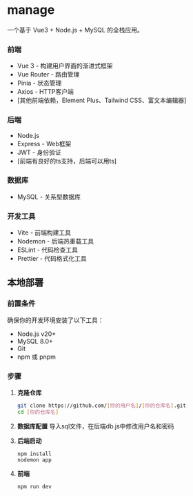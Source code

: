 # manage
一个基于 Vue3 + Node.js + MySQL 的全栈应用。
### 前端
- Vue 3 - 构建用户界面的渐进式框架
- Vue Router - 路由管理
- Pinia - 状态管理
- Axios - HTTP客户端
- [其他前端依赖，Element Plus、Tailwind CSS、富文本编辑器]

### 后端
- Node.js
- Express - Web框架
- JWT - 身份验证
- [前端有良好的ts支持，后端可以用ts]

### 数据库
- MySQL - 关系型数据库

### 开发工具
- Vite - 前端构建工具
- Nodemon - 后端热重载工具
- ESLint - 代码检查工具
- Prettier - 代码格式化工具

## 本地部署

### 前置条件
确保你的开发环境安装了以下工具：
- Node.js v20+
- MySQL 8.0+
- Git
- npm 或 pnpm

### 步骤

1. **克隆仓库**
   ```bash
   git clone https://github.com/[你的用户名]/[你的仓库名].git
   cd [你的仓库名]
   ```
   
2. **数据库配置**
   导入sql文件，在后端db.js中修改用户名和密码
   
4. **后端启动**
   ```
   npm install
   nodemon app
   ```
5. **前端**
   ```
   npm run dev
   ```
